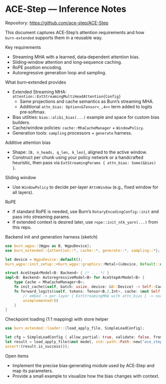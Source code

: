 # ACE‑Step — Inference Notes

Repository: https://github.com/ace-step/ACE-Step

This document captures ACE‑Step’s attention requirements and how `burn‑extended` supports them in a reusable way.

Key requirements
- Streaming MHA with a learned, data‑dependent attention bias.
- Sliding‑window attention and long‑sequence caching.
- RoPE position encoding.
- Autoregressive generation loop and sampling.

What burn‑extended provides
- Extended Streaming MHA: `attention::ExtStreamingMultiHeadAttention{Config}`
  - Same projections and cache semantics as Burn’s streaming MHA.
  - Additional `attn_bias: Option<&Tensor<_,4>>` term added to logits pre‑softmax.
- Bias utilities: `bias::alibi_bias(...)` example and space for custom bias builders.
- Cache/window policies: `cache::MhaCacheManager` + `WindowPolicy`.
- Generation tools: `sampling` processors + `generate` harness.

Additive attention bias
- Shape: `[B, n_heads, q_len, k_len]`, aligned to the active window.
- Construct per chunk using your policy network or a handcrafted heuristic, then pass via `ExtStreamingParams { attn_bias: Some(&bias) }`.

Sliding window
- Use `WindowPolicy` to decide per‑layer `AttnWindow` (e.g., fixed window for all layers).

RoPE
- If standard RoPE is needed, use Burn’s `RotaryEncodingConfig::init` and pass into streaming params.
- If extended context is desired later, use `rope::init_ntk_yarn(...)` from this repo.

Backend init and generation harness (sketch)
```rust
use burn_wgpu::{Wgpu as B, WgpuDevice};
use burn_extended::{attention::*, cache::*, generate::*, sampling::*};

let device = WgpuDevice::default();
burn_wgpu::init_setup::<burn_wgpu::graphics::Metal>(&device, Default::default());

struct AceStepArModel<B: Backend> { /* ... */ }
impl<B: Backend> AutoregressiveModel<B> for AceStepArModel<B> {
    type Cache = MhaCacheManager<B>;
    fn init_cache(&self, batch: usize, device: &B::Device) -> Self::Cache { /* per-layer MHA caches */ }
    fn forward_logits(&self, tokens: Tensor<B,2,Int>, cache: &mut Self::Cache, start_pos: usize, window: AttnWindow) -> Tensor<B,2> {
        // embed -> per-layer { ExtStreamingMHA with attn_bias } -> norm -> head
        unimplemented!()
    }
}
```

Checkpoint loading (1:1 mapping) with store helper
```rust
use burn_extended::loader::{load_apply_file, SimpleLoadConfig};

let cfg = SimpleLoadConfig { allow_partial: true, validate: false, from_pytorch: true };
let result = load_apply_file(&mut model, std::path::Path::new("ace_step.safetensors"), &cfg)?;
assert!(result.is_success());
```

Open items
- Implement the precise bias‑generating module used by ACE‑Step and map its parameters.
- Provide a small example to visualize how the bias changes with context.
